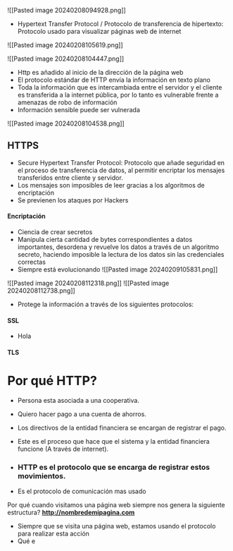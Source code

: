 ![[Pasted image 20240208094928.png]]

- Hypertext Transfer Protocol / Protocolo de transferencia de hipertexto: Protocolo usado para visualizar páginas web de internet

![[Pasted image 20240208105619.png]]

![[Pasted image 20240208104447.png]]
- Http es añadido al inicio de la dirección de la página web
- El protocolo estándar de HTTP envía la información en texto plano
- Toda la información que es intercambiada entre el servidor y el cliente es transferida a la internet pública, por lo tanto es vulnerable frente a amenazas de robo de información
- Información sensible puede ser vulnerada

![[Pasted image 20240208104538.png]]
## HTTPS
- Secure Hypertext Transfer Protocol: Protocolo que añade seguridad en el proceso de transferencia de datos, al permitir encriptar los mensajes transferidos entre cliente y servidor.
- Los mensajes son imposibles de leer gracias a los algoritmos de encriptación
- Se previenen los ataques por Hackers
#### Encriptación
- Ciencia de crear secretos
- Manipula cierta cantidad de bytes correspondientes a datos importantes, desordena y revuelve los datos a través de un algoritmo secreto, haciendo imposible la lectura de los datos sin las credenciales correctas
- Siempre está evolucionando
![[Pasted image 20240209105831.png]]



![[Pasted image 20240208112318.png]]
![[Pasted image 20240208112738.png]]

- Protege la información a través de los siguientes protocolos:

#### SSL
- Hola

#### TLS


# Por qué HTTP?

- Persona esta asociada a una cooperativa.
- Quiero hacer pago a una cuenta de ahorros.
- Los directivos de la entidad financiera se encargan de registrar el pago.
- Este es el proceso que hace que el sistema y la entidad financiera funcione (A través de internet).

- ### HTTP es el protocolo que se encarga de registrar estos movimientos.

- Es el protocolo de comunicación mas usado

Por qué cuando visitamos una página web siempre nos genera la siguiente estructura?
**http://nombredemipagina.com**
- Siempre que se visita una página web, estamos usando el protocolo para realizar esta acción
- Qué e

